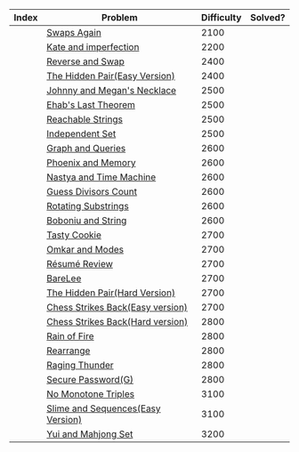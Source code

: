 | Index | Problem | Difficulty | Solved? |
| --- | --- | --- | --- |
|  | [Swaps Again](https://codeforces.com/contest/1365/problem/F) | 2100 |  |
|  | [Kate and imperfection](https://codeforces.com/contest/1333/problem/F) | 2200 |  |
|  | [Reverse and Swap](https://codeforces.com/contest/1401/problem/F) | 2400 |  |
|  | [The Hidden Pair(Easy Version)](https://codeforces.com/contest/1370/problem/F1) | 2400 |  |
|  | [Johnny and Megan's Necklace](https://codeforces.com/contest/1362/problem/F) | 2500 |  |
|  | [Ehab's Last Theorem](https://codeforces.com/contest/1325/problem/F) | 2500 |  |
|  | [Reachable Strings](https://codeforces.com/contest/1321/problem/F) | 2500 |  |
|  | [Independent Set](https://codeforces.com/contest/1332/problem/F) | 2500 |  |
|  | [Graph and Queries](https://codeforces.com/contest/1417/problem/F) | 2600 |  |
|  | [Phoenix and Memory](https://codeforces.com/contest/1348/problem/F) | 2600 |  |
|  | [Nastya and Time Machine](https://codeforces.com/contest/1341/problem/F) | 2600 |  |
|  | [Guess Divisors Count](https://codeforces.com/contest/1355/problem/F) | 2600 |  |
|  | [Rotating Substrings](https://codeforces.com/contest/1363/problem/F) | 2600 |  |
|  | [Boboniu and String](https://codeforces.com/contest/1395/problem/F) | 2600 |  |
|  | [Tasty Cookie](https://codeforces.com/contest/1358/problem/F) | 2700 |  |
|  | [Omkar and Modes](https://codeforces.com/contest/1372/problem/F) | 2700 |  |
|  | [Résumé Review](https://codeforces.com/contest/1345/problem/F) | 2700 |  |
|  | [BareLee](https://codeforces.com/contest/1369/problem/F) | 2700 |  |
|  | [The Hidden Pair(Hard Version)](https://codeforces.com/contest/1370/problem/F2) | 2700 |  |
|  | [Chess Strikes Back(Easy version)](https://codeforces.com/contest/1379/problem/F1) | 2700 |  |
|  | [Chess Strikes Back(Hard version)](https://codeforces.com/contest/1379/problem/F2) | 2800 |  |
|  | [Rain of Fire](https://codeforces.com/contest/1419/problem/F) | 2800 |  |
|  | [Rearrange](https://codeforces.com/contest/1384/problem/F) | 2800 |  |
|  | [Raging Thunder](https://codeforces.com/contest/1371/problem/F) | 2800 |  |
|  | [Secure Password(G)](https://codeforces.com/contest/1365/problem/G) | 2800 |  |
|  | [No Monotone Triples](https://codeforces.com/contest/1332/problem/G) | 3100 |  |
|  | [Slime and Sequences(Easy Version)](https://codeforces.com/contest/1350/problem/F) | 3100 |  |
|  | [Yui and Mahjong Set](https://codeforces.com/contest/1337/problem/F) | 3200 |  |
